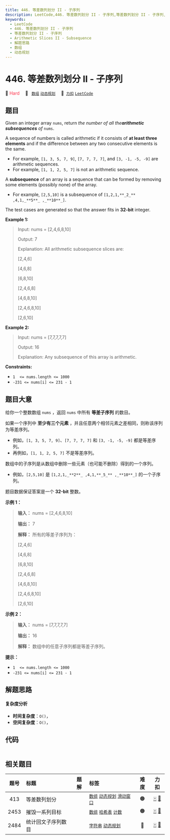```yaml
---
title: 446. 等差数列划分 II - 子序列
description: LeetCode,446. 等差数列划分 II - 子序列,等差数列划分 II - 子序列,Arithmetic Slices II - Subsequence,解题思路,数组,动态规划
keywords:
  - LeetCode
  - 446. 等差数列划分 II - 子序列
  - 等差数列划分 II - 子序列
  - Arithmetic Slices II - Subsequence
  - 解题思路
  - 数组
  - 动态规划
---
```


# 446. 等差数列划分 II - 子序列

🔴 <font color=#ff334b>Hard</font>&emsp; 🔖&ensp; [`数组`](/tag/array.md) [`动态规划`](/tag/dynamic-programming.md)&emsp; 🔗&ensp;[`力扣`](https://leetcode.cn/problems/arithmetic-slices-ii-subsequence) [`LeetCode`](https://leetcode.com/problems/arithmetic-slices-ii-subsequence)

## 题目

Given an integer array `nums`, return _the number of all the**arithmetic
subsequences** of_ `nums`.

A sequence of numbers is called arithmetic if it consists of **at least three
elements** and if the difference between any two consecutive elements is the
same.

  * For example, `[1, 3, 5, 7, 9]`, `[7, 7, 7, 7]`, and `[3, -1, -5, -9]` are arithmetic sequences.
  * For example, `[1, 1, 2, 5, 7]` is not an arithmetic sequence.

A **subsequence** of an array is a sequence that can be formed by removing
some elements (possibly none) of the array.

  * For example, `[2,5,10]` is a subsequence of `[1,2,1,**_2_** ,4,1,_**5**_ ,_**10**_]`.

The test cases are generated so that the answer fits in **32-bit** integer.



**Example 1:**

> Input: nums = [2,4,6,8,10]
> 
> Output: 7
> 
> Explanation: All arithmetic subsequence slices are:
> 
> [2,4,6]
> 
> [4,6,8]
> 
> [6,8,10]
> 
> [2,4,6,8]
> 
> [4,6,8,10]
> 
> [2,4,6,8,10]
> 
> [2,6,10]

**Example 2:**

> Input: nums = [7,7,7,7,7]
> 
> Output: 16
> 
> Explanation: Any subsequence of this array is arithmetic.

**Constraints:**

  * `1  <= nums.length <= 1000`
  * `-231 <= nums[i] <= 231 - 1`


## 题目大意

给你一个整数数组 `nums` ，返回 `nums` 中所有 **等差子序列** 的数目。

如果一个序列中 **至少有三个元素** ，并且任意两个相邻元素之差相同，则称该序列为等差序列。

  * 例如，`[1, 3, 5, 7, 9]`、`[7, 7, 7, 7]` 和 `[3, -1, -5, -9]` 都是等差序列。
  * 再例如，`[1, 1, 2, 5, 7]` 不是等差序列。

数组中的子序列是从数组中删除一些元素（也可能不删除）得到的一个序列。

  * 例如，`[2,5,10]` 是 `[1,2,1,_**2**_ ,4,1,**_5_** ,_**10**_]` 的一个子序列。

题目数据保证答案是一个 **32-bit** 整数。



**示例 1：**

> 
> 
> 
> 
> 
> **输入：** nums = [2,4,6,8,10]
> 
> **输出：** 7
> 
> **解释：** 所有的等差子序列为：
> 
> [2,4,6]
> 
> [4,6,8]
> 
> [6,8,10]
> 
> [2,4,6,8]
> 
> [4,6,8,10]
> 
> [2,4,6,8,10]
> 
> [2,6,10]
> 
> 

**示例 2：**

> 
> 
> 
> 
> 
> **输入：** nums = [7,7,7,7,7]
> 
> **输出：** 16
> 
> **解释：** 数组中的任意子序列都是等差子序列。
> 
> 



**提示：**

  * `1  <= nums.length <= 1000`
  * `-231 <= nums[i] <= 231 - 1`


## 解题思路

#### 复杂度分析

- **时间复杂度**：`O()`，
- **空间复杂度**：`O()`，

## 代码

```javascript

```

## 相关题目

<!-- prettier-ignore -->
| 题号 | 标题 | 题解 | 标签 | 难度 | 力扣 |
| :------: | :------ | :------: | :------ | :------: | :------: |
| 413 | 等差数列划分 |  |  [`数组`](/tag/array.md) [`动态规划`](/tag/dynamic-programming.md) [`滑动窗口`](/tag/sliding-window.md) | 🟠 | [🀄️](https://leetcode.cn/problems/arithmetic-slices) [🔗](https://leetcode.com/problems/arithmetic-slices) |
| 2453 | 摧毁一系列目标 |  |  [`数组`](/tag/array.md) [`哈希表`](/tag/hash-table.md) [`计数`](/tag/counting.md) | 🟠 | [🀄️](https://leetcode.cn/problems/destroy-sequential-targets) [🔗](https://leetcode.com/problems/destroy-sequential-targets) |
| 2484 | 统计回文子序列数目 |  |  [`字符串`](/tag/string.md) [`动态规划`](/tag/dynamic-programming.md) | 🔴 | [🀄️](https://leetcode.cn/problems/count-palindromic-subsequences) [🔗](https://leetcode.com/problems/count-palindromic-subsequences) |